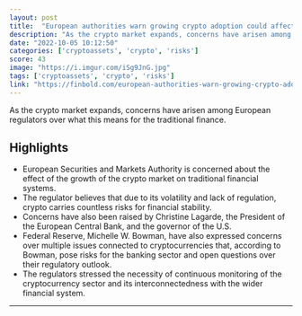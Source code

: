 ```yaml
---
layout: post
title:  "European authorities warn growing crypto adoption could affect traditional finance"
description: "As the crypto market expands, concerns have arisen among European regulators over what this means for the traditional finance."
date: "2022-10-05 10:12:50"
categories: ['cryptoassets', 'crypto', 'risks']
score: 43
image: "https://i.imgur.com/iSg9JnG.jpg"
tags: ['cryptoassets', 'crypto', 'risks']
link: "https://finbold.com/european-authorities-warn-growing-crypto-adoption-could-affect-traditional-finance/"
---
```


As the crypto market expands, concerns have arisen among European regulators over what this means for the traditional finance.

## Highlights

- European Securities and Markets Authority is concerned about the effect of the growth of the crypto market on traditional financial systems.
- The regulator believes that due to its volatility and lack of regulation, crypto carries countless risks for financial stability.
- Concerns have also been raised by Christine Lagarde, the President of the European Central Bank, and the governor of the U.S.
- Federal Reserve, Michelle W. Bowman, have also expressed concerns over multiple issues connected to cryptocurrencies that, according to Bowman, pose risks for the banking sector and open questions over their regulatory outlook.
- The regulators stressed the necessity of continuous monitoring of the cryptocurrency sector and its interconnectedness with the wider financial system.

---
